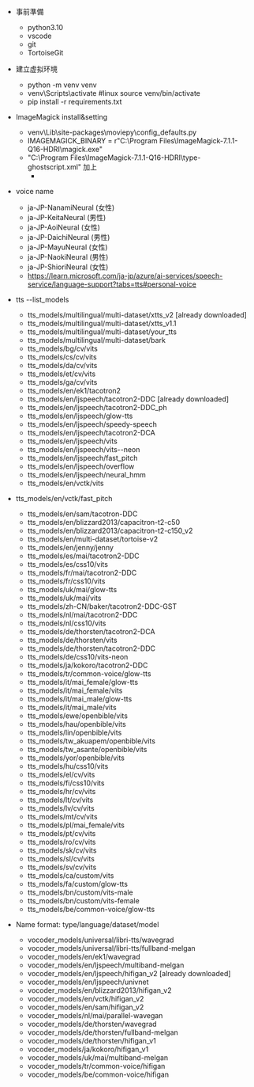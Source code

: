 <!-- 环境构筑 -->
- 事前準備
    - python3.10
    - vscode
    - git
    - TortoiseGit 

- 建立虚拟环境
    - python -m venv venv
    - venv\Scripts\activate  #linux source venv/bin/activate
    - pip install -r requirements.txt

- ImageMagick install&setting
    - venv\Lib\site-packages\moviepy\config_defaults.py
    - IMAGEMAGICK_BINARY = r"C:\Program Files\ImageMagick-7.1.1-Q16-HDRI\magick.exe"
    - "C:\Program Files\ImageMagick-7.1.1-Q16-HDRI\type-ghostscript.xml" 加上
        - <type name="Meiryo" fullname="Meiryo" family="Meiryo" weight="400" style="normal" stretch="normal" format="truetype" metrics="C:\\Windows\\Fonts\\meiryo.ttc" glyphs="C:\\Windows\\Fonts\\meiryo.ttc"/>

- voice name
    - ja-JP-NanamiNeural (女性)
    - ja-JP-KeitaNeural (男性)
    - ja-JP-AoiNeural (女性)
    - ja-JP-DaichiNeural (男性)
    - ja-JP-MayuNeural (女性)
    - ja-JP-NaokiNeural (男性)
    - ja-JP-ShioriNeural (女性)
    - https://learn.microsoft.com/ja-jp/azure/ai-services/speech-service/language-support?tabs=tts#personal-voice
    
- tts --list_models
    - tts_models/multilingual/multi-dataset/xtts_v2 [already downloaded]
    - tts_models/multilingual/multi-dataset/xtts_v1.1
    - tts_models/multilingual/multi-dataset/your_tts
    - tts_models/multilingual/multi-dataset/bark
    - tts_models/bg/cv/vits
    - tts_models/cs/cv/vits
    - tts_models/da/cv/vits
    - tts_models/et/cv/vits
    - tts_models/ga/cv/vits
    - tts_models/en/ek1/tacotron2
    - tts_models/en/ljspeech/tacotron2-DDC [already downloaded]
    - tts_models/en/ljspeech/tacotron2-DDC_ph
    - tts_models/en/ljspeech/glow-tts
    - tts_models/en/ljspeech/speedy-speech
    - tts_models/en/ljspeech/tacotron2-DCA
    - tts_models/en/ljspeech/vits
    - tts_models/en/ljspeech/vits--neon
    - tts_models/en/ljspeech/fast_pitch
    - tts_models/en/ljspeech/overflow
    - tts_models/en/ljspeech/neural_hmm
    - tts_models/en/vctk/vits
 - tts_models/en/vctk/fast_pitch
    - tts_models/en/sam/tacotron-DDC
    - tts_models/en/blizzard2013/capacitron-t2-c50
    - tts_models/en/blizzard2013/capacitron-t2-c150_v2
    - tts_models/en/multi-dataset/tortoise-v2
    - tts_models/en/jenny/jenny
    - tts_models/es/mai/tacotron2-DDC
    - tts_models/es/css10/vits
    - tts_models/fr/mai/tacotron2-DDC
    - tts_models/fr/css10/vits
    - tts_models/uk/mai/glow-tts
    - tts_models/uk/mai/vits
    - tts_models/zh-CN/baker/tacotron2-DDC-GST
    - tts_models/nl/mai/tacotron2-DDC
    - tts_models/nl/css10/vits
    - tts_models/de/thorsten/tacotron2-DCA
    - tts_models/de/thorsten/vits
    - tts_models/de/thorsten/tacotron2-DDC
    - tts_models/de/css10/vits-neon
    - tts_models/ja/kokoro/tacotron2-DDC
    - tts_models/tr/common-voice/glow-tts
    - tts_models/it/mai_female/glow-tts
    - tts_models/it/mai_female/vits
    - tts_models/it/mai_male/glow-tts
    - tts_models/it/mai_male/vits
    - tts_models/ewe/openbible/vits
    - tts_models/hau/openbible/vits
    - tts_models/lin/openbible/vits
    - tts_models/tw_akuapem/openbible/vits
    - tts_models/tw_asante/openbible/vits
    - tts_models/yor/openbible/vits
    - tts_models/hu/css10/vits
    - tts_models/el/cv/vits
    - tts_models/fi/css10/vits
    - tts_models/hr/cv/vits
    - tts_models/lt/cv/vits
    - tts_models/lv/cv/vits
    - tts_models/mt/cv/vits
    - tts_models/pl/mai_female/vits
    - tts_models/pt/cv/vits
    - tts_models/ro/cv/vits
    - tts_models/sk/cv/vits
    - tts_models/sl/cv/vits
    - tts_models/sv/cv/vits
    - tts_models/ca/custom/vits
    - tts_models/fa/custom/glow-tts
    - tts_models/bn/custom/vits-male
    - tts_models/bn/custom/vits-female
    - tts_models/be/common-voice/glow-tts

- Name format: type/language/dataset/model
    - vocoder_models/universal/libri-tts/wavegrad
    - vocoder_models/universal/libri-tts/fullband-melgan
    - vocoder_models/en/ek1/wavegrad
    - vocoder_models/en/ljspeech/multiband-melgan
    - vocoder_models/en/ljspeech/hifigan_v2 [already downloaded]
    - vocoder_models/en/ljspeech/univnet
    - vocoder_models/en/blizzard2013/hifigan_v2
    - vocoder_models/en/vctk/hifigan_v2
    - vocoder_models/en/sam/hifigan_v2
    - vocoder_models/nl/mai/parallel-wavegan
    - vocoder_models/de/thorsten/wavegrad
    - vocoder_models/de/thorsten/fullband-melgan
    - vocoder_models/de/thorsten/hifigan_v1
    - vocoder_models/ja/kokoro/hifigan_v1
    - vocoder_models/uk/mai/multiband-melgan
    - vocoder_models/tr/common-voice/hifigan
    - vocoder_models/be/common-voice/hifigan